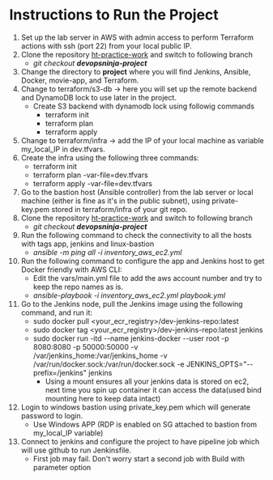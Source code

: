 # Instructions to Run the Project
1. Set up the lab server in AWS with admin access to perform Terraform actions with ssh (port 22) from your local public IP.
2. Clone the repository [ht-practice-work](https://github.com/htpractice/ht-practice-work.git) and switch to following branch
    - *git checkout **devopsninja-project***
3. Change the directory to **project** where you will find Jenkins, Ansible, Docker, movie-app, and Terraform.
4. Change to terraform/s3-db -> here you will set up the remote backend and DynamoDB lock to use later in the project.
    - Create S3 backend with dynamodb lock using followig commands
        - terraform init
        - terraform plan
        - terraform apply
5. Change to terraform/infra -> add the IP of your local machine as variable my_local_IP in dev.tfvars.
6. Create the infra using the following three commands:
    - terraform init
    - terraform plan -var-file=dev.tfvars
    - terraform apply -var-file=dev.tfvars
7. Go to the bastion host (Ansible controller) from the lab server or local machine (either is fine as it's in the public subnet), using private-key.pem stored in terraform/infra of your git repo.
8. Clone the repository [ht-practice-work](https://github.com/htpractice/ht-practice-work.git) and switch to following branch
    - *git checkout **devopsninja-project***
9. Run the following command to check the connectivity to all the hosts with tags app, jenkins and linux-bastion
    - *ansible -m ping all -i inventory_aws_ec2.yml*
10. Run the following command to configure the app and Jenkins host to get Docker friendly with AWS CLI:
    - Edit the vars/main.yml file to add the aws account number and try to keep the repo names as is.
    - *ansible-playbook -i inventory_aws_ec2.yml playbook.yml*
11. Go to the Jenkins node, pull the Jenkins image using the following command, and run it:
    - sudo docker pull <your_ecr_registry>/dev-jenkins-repo:latest
    - sudo docker tag <your_ecr_registry>/dev-jenkins-repo:latest jenkins
    - sudo docker run -itd --name jenkins-docker --user root -p 8080:8080 -p 50000:50000 -v /var/jenkins_home:/var/jenkins_home -v /var/run/docker.sock:/var/run/docker.sock -e JENKINS_OPTS="--prefix=/jenkins" jenkins
        - Using a mount ensures all your jenkins data is stored on ec2, next time you spin up container it can access the data(used bind mounting here to keep data intact)
12. Login to windows bastion using private_key.pem which will generate password to login.
    - Use Windows APP (RDP is enabled on SG attached to bastion from my_local_IP variable)
13. Connect to jenkins and configure the project to have pipeline job which will use github to run Jenkinsfile.
    - First job may fail. Don't worry start a second job with Build with parameter option